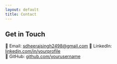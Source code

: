 ```yaml
---
layout: default
title: Contact
---
```


## Get in Touch

📧 Email: sdheerajsingh2498@gmail.com
💼 LinkedIn: [linkedin.com/in/yourprofile](https://www.linkedin.com/in/dheeraj-singh-0682621b6/)  
🐙 GitHub: [github.com/yourusername](https://github.com/DevOpsWithDheeraj)
